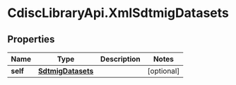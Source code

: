 # CdiscLibraryApi.XmlSdtmigDatasets

## Properties

Name | Type | Description | Notes
------------ | ------------- | ------------- | -------------
**self** | [**SdtmigDatasets**](SdtmigDatasets.md) |  | [optional] 


